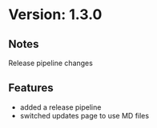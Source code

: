 # Version: 1.3.0

## Notes
Release pipeline changes

## Features
- added a release pipeline
-  switched updates page to use MD files

